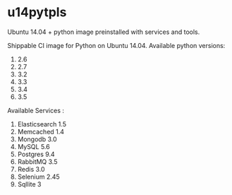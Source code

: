 # u14pytpls
Ubuntu 14.04 + python image preinstalled with services and tools.

Shippable CI image for Python on Ubuntu 14.04. Available python versions:

1. 2.6
2. 2.7 
3. 3.2
4. 3.3
5. 3.4
6. 3.5

Available Services :

1. Elasticsearch 1.5
2. Memcached 1.4
3. Mongodb 3.0
4. MySQL 5.6
5. Postgres 9.4
6. RabbitMQ 3.5
7. Redis 3.0
8. Selenium 2.45
9. Sqllite 3

